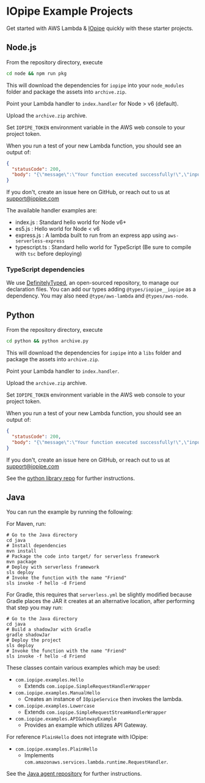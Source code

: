 # IOpipe Example Projects

Get started with AWS Lambda & [IOpipe](https://iopipe.com) quickly with these starter projects.

## Node.js

From the repository directory, execute

```bash
cd node && npm run pkg
```

This will download the dependencies for `iopipe` into your `node_modules` folder and package the assets into `archive.zip`.

Point your Lambda handler to `index.handler` for Node > v6 (default).

Upload the `archive.zip` archive.

Set `IOPIPE_TOKEN` environment variable in the AWS web console to your project token.

When you run a test of your new Lambda function, you should see an output of:

```json
{
  "statusCode": 200,
  "body": "{\"message\":\"Your function executed successfully!\",\"input\":{\"key3\":\"value3\",\"key2\":\"value2\",\"key1\":\"value1\"}}"
}
```

If you don't, create an issue here on GitHub, or reach out to us at support@iopipe.com

The available handler examples are:
- index.js : Standard hello world for Node v6+
- es5.js : Hello world for Node < v6
- express.js : A lambda built to run from an express app using `aws-serverless-express`
- typescript.ts : Standard hello world for TypeScript (Be sure to compile with `tsc` before deploying)

### TypeScript dependencies
We use [DefinitelyTyped](https://github.com/DefinitelyTyped/DefinitelyTyped), an open-sourced repository, to manage our declaration files. You can add our types adding `@types/iopipe__iopipe` as a dependency. You may also need `@type/aws-lambda` and `@types/aws-node`.

## Python

From the repository directory, execute

```bash
cd python && python archive.py
```

This will download the dependencies for `iopipe` into a `libs` folder and package the assets into `archive.zip`.

Point your Lambda handler to `index.handler`.

Upload the `archive.zip` archive.

Set `IOPIPE_TOKEN` environment variable in the AWS web console to your project token.

When you run a test of your new Lambda function, you should see an output of:

```json
{
  "statusCode": 200,
  "body": "{\"message\":\"Your function executed successfully!\",\"input\":{\"key3\":\"value3\",\"key2\":\"value2\",\"key1\":\"value1\"}}"
}
```

If you don't, create an issue here on GitHub, or reach out to us at support@iopipe.com

See the [python library repo](https://github.com/iopipe/iopipe-python) for further instructions.

## Java

You can run the example by running the following:

For Maven, run:


```
# Go to the Java directory
cd java
# Install dependencies
mvn install
# Package the code into target/ for serverless framework
mvn package
# Deploy with serverless framework
sls deploy
# Invoke the function with the name "Friend"
sls invoke -f hello -d Friend
```

For Gradle, this requires that `serverless.yml` be slightly modified because
Gradle places the JAR it creates at an alternative location, after performing
that step you may run:

```
# Go to the Java directory
cd java
# Build a shadowJar with Gradle
gradle shadowJar
# Deploy the project
sls deploy
# Invoke the function with the name "Friend"
sls invoke -f hello -d Friend
```

These classes contain various examples which may be used:

 * `com.iopipe.examples.Hello`
   * Extends `com.iopipe.SimpleRequestHandlerWrapper`
 * `com.iopipe.examples.ManualHello`
   * Creates an instance of `IOpipeService` then invokes the lambda.
 * `com.iopipe.examples.Lowercase`
   * Extends `com.iopipe.SimpleRequestStreamHandlerWrapper`
 * `com.iopipe.examples.APIGatewayExample`
   * Provides an example which utilizes API Gateway.

For reference `PlainHello` does not integrate with IOpipe:

 * `com.iopipe.examples.PlainHello`
   * Implements `com.amazonaws.services.lambda.runtime.RequestHandler`.

See the [Java agent repository](https://github.com/iopipe/iopipe-java) for further instructions.

